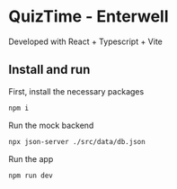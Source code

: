 # QuizTime - Enterwell

Developed with React + Typescript + Vite

## Install and run

First, install the necessary packages

```bash
npm i
```

Run the mock backend
```bash
npx json-server ./src/data/db.json
```

Run the app
```bash
npm run dev
```

